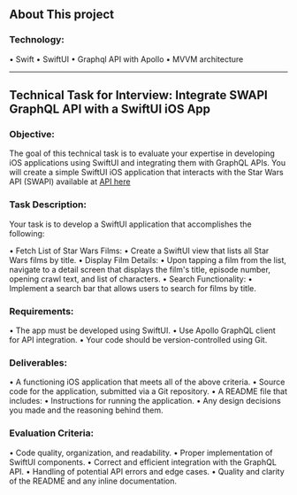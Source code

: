 ## About This project

### Technology:
  • Swift
  • SwiftUI
  • Graphql API with Apollo
  • MVVM architecture

---

## Technical Task for Interview: Integrate SWAPI GraphQL API with a SwiftUI iOS App

### Objective:
The goal of this technical task is to evaluate your expertise in developing iOS applications using SwiftUI and integrating them with GraphQL APIs. 
You will create a simple SwiftUI iOS application that interacts with the Star Wars API (SWAPI) available at [API here](https://swapi-graphql.netlify.app/.netlify/functions/index.)

### Task Description:
  Your task is to develop a SwiftUI application that accomplishes the following:

  • Fetch List of Star Wars Films:
  • Create a SwiftUI view that lists all Star Wars films by title.
  • Display Film Details:
  • Upon tapping a film from the list, navigate to a detail screen that displays the film's title, episode number, opening crawl text, and list of characters.
  • Search Functionality:
  • Implement a search bar that allows users to search for films by title.

### Requirements:
  • The app must be developed using SwiftUI.
  • Use Apollo GraphQL client for API integration.
  • Your code should be version-controlled using Git.


### Deliverables:
  • A functioning iOS application that meets all of the above criteria.
  • Source code for the application, submitted via a Git repository.
  • A README file that includes:
  • Instructions for running the application.
  • Any design decisions you made and the reasoning behind them.



### Evaluation Criteria:
  • Code quality, organization, and readability.
  • Proper implementation of SwiftUI components.
  • Correct and efficient integration with the GraphQL API.
  • Handling of potential API errors and edge cases.
  • Quality and clarity of the README and any inline documentation.
